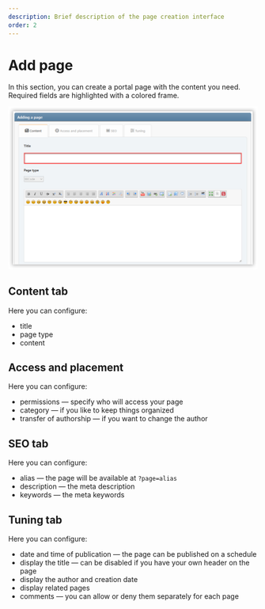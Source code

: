 ```yaml
---
description: Brief description of the page creation interface
order: 2
---
```


# Add page

In this section, you can create a portal page with the content you need. Required fields are highlighted with a colored frame.

![Here we add a new page](new_page.png)

## Content tab

Here you can configure:

- title
- page type
- content

## Access and placement

Here you can configure:

- permissions — specify who will access your page
- category — if you like to keep things organized
- transfer of authorship — if you want to change the author

## SEO tab

Here you can configure:

- alias — the page will be available at `?page=alias`
- description — the meta description
- keywords — the meta keywords

## Tuning tab

Here you can configure:

- date and time of publication — the page can be published on a schedule
- display the title — can be disabled if you have your own header on the page
- display the author and creation date
- display related pages
- comments — you can allow or deny them separately for each page
